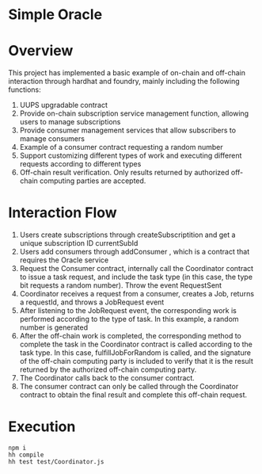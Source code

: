 # Simple Oracle
# Overview
This project has implemented a basic example of on-chain and off-chain interaction through hardhat and foundry, mainly including the following functions:
1. UUPS upgradable contract
2. Provide on-chain subscription service management function, allowing users to manage subscriptions
3. Provide consumer management services that allow subscribers to manage consumers
4. Example of a consumer contract requesting a random number
5. Support customizing different types of work and executing different requests according to different types
6. Off-chain result verification. Only results returned by authorized off-chain computing parties are accepted.
# Interaction Flow
1. Users create subscriptions through createSubscriptition and get a unique subscription ID currentSubId
2. Users add consumers through addConsumer , which is a contract that requires the Oracle service
3. Request the Consumer contract, internally call the Coordinator contract to issue a task request, and include the task type (in this case, the type bit requests a random number). Throw the event RequestSent
4. Coordinator receives a request from a consumer, creates a Job, returns a requestId, and throws a JobRequest event
5. After listening to the JobRequest event, the corresponding work is performed according to the type of task. In this example, a random number is generated
6. After the off-chain work is completed, the corresponding method to complete the task in the Coordinator contract is called according to the task type. In this case, fulfillJobForRandom is called, and the signature of the off-chain computing party is included to verify that it is the result returned by the authorized off-chain computing party.
7. The Coordinator calls back to the consumer contract.
8. The consumer contract can only be called through the Coordinator contract to obtain the final result and complete this off-chain request.

# Execution
```shell
npm i
hh compile
hh test test/Coordinator.js 
```
